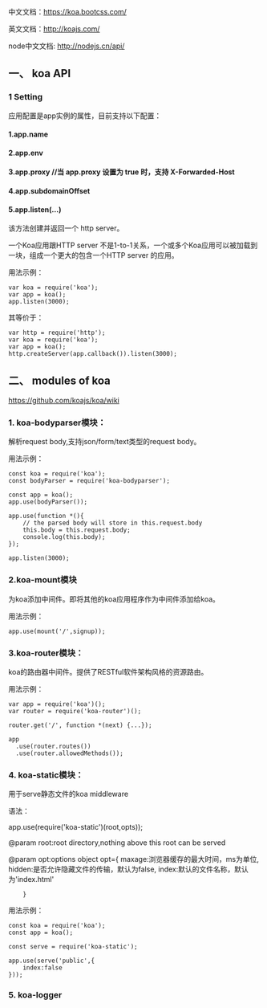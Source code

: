 中文文档：<https://koa.bootcss.com/>

英文文档：<http://koajs.com/>

node中文文档:
<http://nodejs.cn/api/>

## 一、 koa API
### 1  Setting
应用配置是app实例的属性，目前支持以下配置：

#### 1.app.name

#### 2.app.env

#### 3.app.proxy  //当 app.proxy 设置为 true 时，支持 X-Forwarded-Host

#### 4.app.subdomainOffset

#### 5.app.listen(...)
该方法创建并返回一个 http server。

一个Koa应用跟HTTP server 不是1-to-1关系，一个或多个Koa应用可以被加载到一块，组成一个更大的包含一个HTTP server 的应用。


用法示例：

	var koa = require('koa');
	var app = koa();
	app.listen(3000);

其等价于：

	var http = require('http');
	var koa = require('koa');
	var app = koa();
	http.createServer(app.callback()).listen(3000);


## 二、 modules of koa
<https://github.com/koajs/koa/wiki>
### 1. koa-bodyparser模块： 
解析request body,支持json/form/text类型的request body。

用法示例：

	const koa = require('koa');
	const bodyParser = require('koa-bodyparser');
	
	const app = koa();
	app.use(bodyParser());
	
	app.use(function *(){
		// the parsed body will store in this.request.body
		this.body = this.request.body;
		console.log(this.body);
	});
	
	app.listen(3000);


### 2.koa-mount模块
为koa添加中间件。即将其他的koa应用程序作为中间件添加给koa。

用法示例：

	app.use(mount('/',signup));


### 3.koa-router模块：
 koa的路由器中间件。提供了RESTful软件架构风格的资源路由。

用法示例：

	var app = require('koa')();
	var router = require('koa-router')();
	 
	router.get('/', function *(next) {...});
	 
	app
	  .use(router.routes())
	  .use(router.allowedMethods());

### 4. koa-static模块：
用于serve静态文件的koa middleware

语法：

app.use(require('koa-static')(root,opts));


 @param root:root directory,nothing above this root can be served

 @param opt:options object
  opt={
			maxage:浏览器缓存的最大时间，ms为单位,
			hidden:是否允许隐藏文件的传输，默认为false,
			index:默认的文件名称，默认为'index.html'

		}


用法示例：

	const koa = require('koa');
	const app = koa();

	const serve = require('koa-static');

	app.use(serve('public',{
		index:false
	}));

### 5. koa-logger